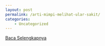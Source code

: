 ```yaml
---
layout: post
permalink: /arti-mimpi-melihat-ular-sakit/
categories:
    - Uncategorized
---
```


[Baca Selengkapnya](/04)